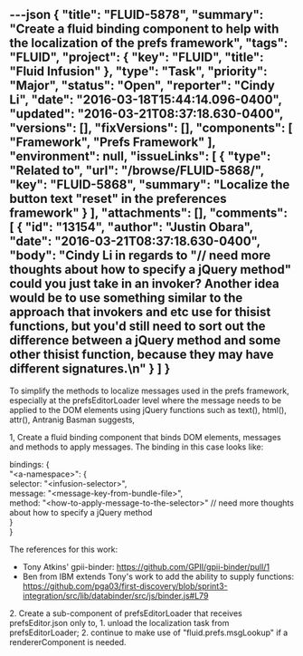 ---json
{
  "title": "FLUID-5878",
  "summary": "Create a fluid binding component to help with the localization of the prefs framework",
  "tags": "FLUID",
  "project": {
    "key": "FLUID",
    "title": "Fluid Infusion"
  },
  "type": "Task",
  "priority": "Major",
  "status": "Open",
  "reporter": "Cindy Li",
  "date": "2016-03-18T15:44:14.096-0400",
  "updated": "2016-03-21T08:37:18.630-0400",
  "versions": [],
  "fixVersions": [],
  "components": [
    "Framework",
    "Prefs Framework"
  ],
  "environment": null,
  "issueLinks": [
    {
      "type": "Related to",
      "url": "/browse/FLUID-5868/",
      "key": "FLUID-5868",
      "summary": "Localize the button text \"reset\" in the preferences framework"
    }
  ],
  "attachments": [],
  "comments": [
    {
      "id": "13154",
      "author": "Justin Obara",
      "date": "2016-03-21T08:37:18.630-0400",
      "body": "Cindy Li in regards to \"// need more thoughts about how to specify a jQuery method\" could you just take in an invoker? Another idea would be to use something similar to the approach that invokers and etc use for thisist functions, but you'd still need to sort out the difference between a jQuery method and some other thisist function, because they may have different signatures.\n"
    }
  ]
}
---
To simplify the methods to localize messages used in the prefs framework, especially at the prefsEditorLoader level where the message needs to be applied to the DOM elements using jQuery functions such as text(), html(), attr(), Antranig Basman suggests,

1, Create a fluid binding component that binds DOM elements, messages and methods to apply messages. The binding in this case looks like:

bindings: {\
"\<a-namespace>": {\
selector: "\<infusion-selector>",\
message: "\<message-key-from-bundle-file>",\
method: "\<how-to-apply-message-to-the-selector>"  // need more thoughts about how to specify a jQuery method\
}\
}

The references for this work:

* Tony Atkins' gpii-binder: <https://github.com/GPII/gpii-binder/pull/1>
* Ben from IBM extends Tony's work to add the ability to supply functions: <https://github.com/pga03/first-discovery/blob/sprint3-integration/src/lib/databinder/src/js/binder.js#L79>

2\. Create a sub-component of prefsEditorLoader that receives prefsEditor.json only to, 1. unload the localization task from prefsEditorLoader; 2. continue to make use of "fluid.prefs.msgLookup" if a rendererComponent is needed.

        